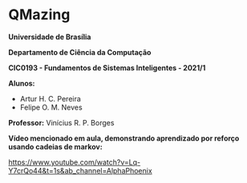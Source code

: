 # QMazing

**Universidade de Brasília**

**Departamento de Ciência da Computação**

**CIC0193 - Fundamentos de Sistemas Inteligentes - 2021/1**

**Alunos:**
- Artur H. C. Pereira
- Felipe O. M. Neves

**Professor:** Vinícius R. P. Borges

**Vídeo mencionado em aula, demonstrando aprendizado por reforço usando cadeias de markov:**

https://www.youtube.com/watch?v=Lq-Y7crQo44&t=1s&ab_channel=AlphaPhoenix

